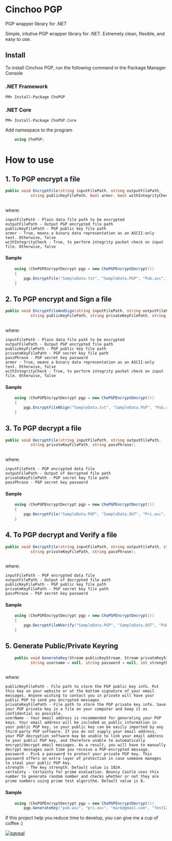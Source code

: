 # Cinchoo PGP

PGP wrapper library for .NET 

Simple, intutive PGP wrapper library for .NET. Extremely clean, flexible, and easy to use. 

## Install

To install Cinchoo PGP, run the following command in the Package Manager Console

### .NET Framework

    PM> Install-Package ChoPGP

### .NET Core

    PM> Install-Package ChoPGP.Core

Add namespace to the program

``` csharp
    using ChoPGP;
```
# How to use

## 1. To PGP encrypt a file

``` csharp
public void EncryptFile(string inputFilePath, string outputFilePath, 
           string publicKeyFilePath, bool armor, bool withIntegrityCheck);
           
```
where:

    inputFilePath - Plain data file path to be encrypted
    outputFilePath - Output PGP encrypted file path
    publicKeyFilePath - PGP public key file path
    armor - True, means a binary data representation as an ASCII-only text. Otherwise, false
    withIntegrityCheck - True, to perform integrity packet check on input file. Otherwise, false

#### Sample 

``` csharp
    using (ChoPGPEncryptDecrypt pgp = new ChoPGPEncryptDecrypt())
    {
        pgp.EncryptFile("SampleData.txt", "SampleData.PGP", "Pub.asc", true, false);
    }
```

## 2. To PGP encrypt and Sign a file

``` csharp
public void EncryptFileAndSign(string inputFilePath, string outputFilePath, 
           string publicKeyFilePath, string privateKeyFilePath, string passPhrase, bool armor, bool withIntegrityCheck);
           
```
where:

    inputFilePath - Plain data file path to be encrypted
    outputFilePath - Output PGP encrypted file path
    publicKeyFilePath - PGP public key file path
    privateKeyFilePath - PGP secret key file path
    passPhrase - PGP secret key password
    armor - True, means a binary data representation as an ASCII-only text. Otherwise, false
    withIntegrityCheck - True, to perform integrity packet check on input file. Otherwise, false

#### Sample 
``` csharp
    using (ChoPGPEncryptDecrypt pgp = new ChoPGPEncryptDecrypt())
    {
        pgp.EncryptFileNSign("SampleData.txt", "SampleData.PGP", "Pub.asc", "Pri.asc", "Test123", true, false);
    }
```
## 3. To PGP decrypt a file

``` csharp
public void DecryptFile(string inputFilePath, string outputFilePath, 
           string privateKeyFilePath, string passPhrase);
           
```
where:

    inputFilePath - PGP encrypted data file
    outputFilePath - Output of decrypted file path
    privateKeyFilePath - PGP secret key file path
    passPhrase - PGP secret key password

#### Sample 
``` csharp
    using (ChoPGPEncryptDecrypt pgp = new ChoPGPEncryptDecrypt())
    {
        pgp.DecryptFile("SampleData.PGP", "SampleData.OUT", "Pri.asc", "Test123");
    }
```
## 4. To PGP decrypt and Verify a file

``` csharp
public void DecryptFile(string inputFilePath, string outputFilePath, string publicKeyFilePath,
           string privateKeyFilePath, string passPhrase);
           
```
where:

    inputFilePath - PGP encrypted data file
    outputFilePath - Output of decrypted file path
    publicKeyFilePath - PGP public key file path
    privateKeyFilePath - PGP secret key file path
    passPhrase - PGP secret key password

#### Sample 
``` csharp
    using (ChoPGPEncryptDecrypt pgp = new ChoPGPEncryptDecrypt())
    {
        pgp.DecryptFileNVerify("SampleData.PGP", "SampleData.OUT", "Pub.asc", "Pri.asc", "Test123");
    }
```
## 5. Generate Public/Private Keyring

``` csharp
    public void GenerateKey(Stream publicKeyStream, Stream privateKeyStream, 
           string username = null, string password = null, int strength = 1024, int certainty = 8);
           
```
where:

    publicKeyFilePath - File path to store the PGP public key info. Put this key on your website or at the bottom signature of your email messages. Anyone wishing to contact you in private will have your public PGP to send you encrypted messages
    privateKeyFilePath - File path to store the PGP private key info. Save your PGP private key in a file on your computer and keep it as confidential as possible.
    userName - Your email address is recommended for generating your PGP keys. Your email address will be included as public information in your public PGP key, so your public key can be easily imported by any third-party PGP software. If you do not supply your email address, your PGP decryption software may be unable to link your email address to your public PGP key, and therefore unable to automatically encrypt/decrypt email messages. As a result, you will have to manually decrypt messages each time you receive a PGP-encrypted message.
    password - Pick a password to protect your private PGP key. This password offers an extra layer of protection in case someone manages to steal your public PGP key.
    strength - The key strength. Default value is 1024.
    certainty - Certainty for prime evaluation. Bouncy Castle uses this number to generate random number and checks whether or not they are prime numbers using prime test algorithm. Default value is 8.

#### Sample 
``` csharp
    using (ChoPGPEncryptDecrypt pgp = new ChoPGPEncryptDecrypt())
        pgp.GenerateKey("pub.asc", "pri.asc", "mark@gmail.com", "Test123");
```

If this project help you reduce time to develop, you can give me a cup of coffee :)

[![paypal](https://www.paypalobjects.com/en_US/i/btn/btn_donateCC_LG.gif)](https://www.paypal.com/cgi-bin/webscr?cmd=_s-xclick&hosted_button_id=6S2UVXDPR63X8&source=url)
